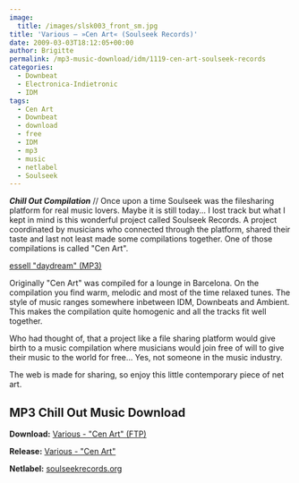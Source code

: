 ```yaml
---
image:
  title: /images/slsk003_front_sm.jpg
title: 'Various – »Cen Art« (Soulseek Records)'
date: 2009-03-03T18:12:05+00:00
author: Brigitte
permalink: /mp3-music-download/idm/1119-cen-art-soulseek-records
categories:
  - Downbeat
  - Electronica-Indietronic
  - IDM
tags:
  - Cen Art
  - Downbeat
  - download
  - free
  - IDM
  - mp3
  - music
  - netlabel
  - Soulseek
---
```

***Chill Out Compilation*** // Once upon a time Soulseek was the filesharing platform for real music lovers. Maybe it is still today... I lost track but what I kept in mind is this wonderful project called Soulseek Records. A project coordinated by musicians who connected through the platform, shared their taste and last not least made some compilations together. One of those compilations is called "Cen Art".

<a href="http://ftp.scene.org/pub/music/groups/soulseek_records/releases/slsk003_va_-_cenart_compilation/01_essell_-_daydream.mp3" target="new">essell "daydream" (MP3)</a>
  
<!--more-->

Originally "Cen Art" was compiled for a lounge in Barcelona. On the compilation you find warm, melodic and most of the time relaxed tunes. The style of music ranges somewhere inbetween IDM, Downbeats and Ambient. This makes the compilation quite homogenic and all the tracks fit well together.

Who had thought of, that a project like a file sharing platform would give birth to a music compilation where musicians would join free of will to give their music to the world for free... Yes, not someone in the music industry.

The web is made for sharing, so enjoy this little contemporary piece of net art.

## MP3 Chill Out Music Download

**Download:** [Various - "Cen Art" (FTP)](http://ftp.scene.org/pub/music/groups/soulseek_records/releases/slsk003_va_-_cenart_compilation/)
  
**Release:** [Various - "Cen Art"](http://soulseekrecords.org/releases/slsk003_va_-_cenart/)
  
**Netlabel:** [soulseekrecords.org](http://soulseekrecords.org/)